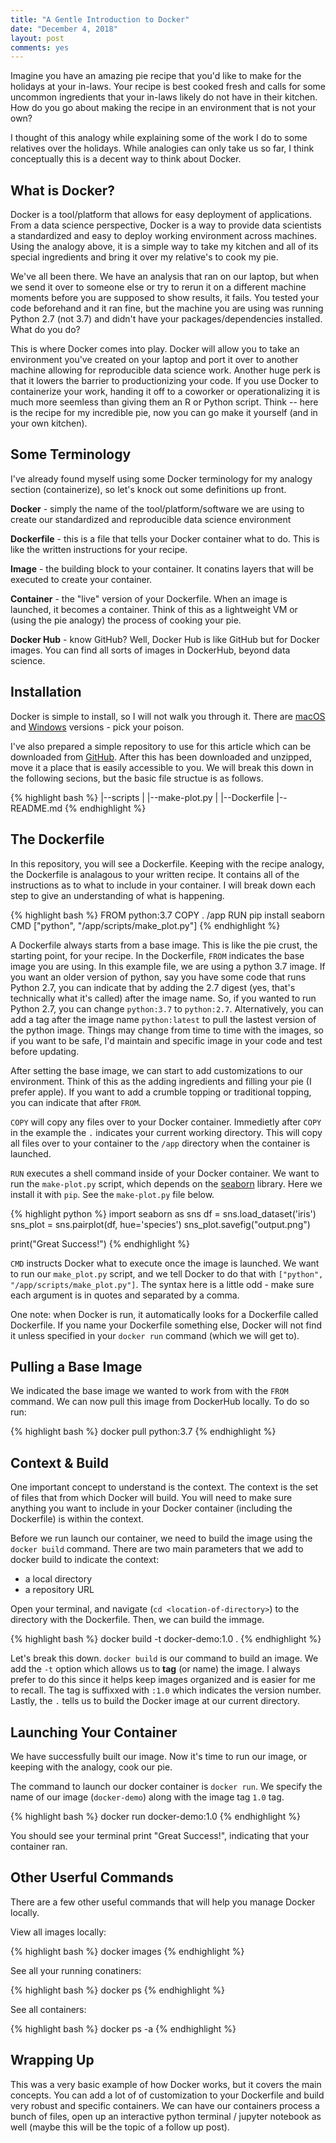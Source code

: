 ```yaml
---
title: "A Gentle Introduction to Docker"
date: "December 4, 2018"
layout: post
comments: yes
---
```




Imagine you have an amazing pie recipe that you'd like to make for the holidays at your in-laws. Your recipe is best cooked fresh and calls for some uncommon ingredients that your in-laws likely do not have in their kitchen. How do you go about making the recipe in an environment that is not your own?

I thought of this analogy while explaining some of the work I do to some relatives over the holidays. While analogies can only take us so far, I think conceptually this is a decent way to think about Docker.

## What is Docker?

Docker is a tool/platform that allows for easy deployment of applications. From a data science perspective, Docker is a way to provide data scientists a standardized and easy to deploy working environment across machines. Using the analogy above, it is a simple way to take my kitchen and all of its special ingredients and bring it over my relative's to cook my pie.

We've all been there. We have an analysis that ran on our laptop, but when we send it over to someone else or try to rerun it on a different machine moments before you are supposed to show results, it fails. You tested your code beforehand and it ran fine, but the machine you are using was running Python 2.7 (not 3.7) and didn't have your packages/dependencies installed. What do you do?

This is where Docker comes into play. Docker will allow you to take an environment you've created on your laptop and port it over to another machine allowing for reproducible data science work. Another huge perk is that it lowers the barrier to productionizing your code. If you use Docker to containerize your work, handing it off to a coworker or operationalizing it is much more seemless than giving them an R or Python script. Think -- here is the recipe for my incredible pie, now you can go make it yourself (and in your own kitchen).

## Some Terminology

I've already found myself using some Docker terminology for my analogy section (containerize), so let's knock out some definitions up front.

**Docker** - simply the name of the tool/platform/software we are using to create our standardized and reproducible data science environment

**Dockerfile** - this is a file that tells your Docker container what to do. This is like the written instructions for your recipe.

**Image** - the building block to your container. It conatins layers that will be executed to create your container.

**Container** - the "live" version of your Dockerfile. When an image is launched, it becomes a container. Think of this as a lightweight VM or (using the pie analogy) the process of cooking your pie.

**Docker Hub** - know GitHub? Well, Docker Hub is like GitHub but for Docker images. You can find all sorts of images in DockerHub, beyond data science.

## Installation

Docker is simple to install, so I will not walk you through it. There are [macOS](https://docs.docker.com/docker-for-mac/install/) and [Windows](https://docs.docker.com/docker-for-windows/install/) versions - pick your poison.

I've also prepared a simple repository to use for this article which can be downloaded from [GitHub](https://github.com/ehenry09/docker-demo). After this has been downloaded and unzipped, move it a place that is easily accessible to you. We will break this down in the following secions, but the basic file structue is as follows.

{% highlight bash %}
|--scripts
|	|--make-plot.py
|
|--Dockerfile
|--README.md
{% endhighlight %}

## The Dockerfile

In this repository, you will see a Dockerfile. Keeping with the recipe analogy, the Dockerfile is analagous to your written recipe. It contains all of the instructions as to what to include in your container. I will break down each step to give an understanding of what is happening.

{% highlight bash %}
FROM python:3.7
COPY . /app
RUN pip install seaborn
CMD ["python", "/app/scripts/make_plot.py"]
{% endhighlight %}

A Dockerfile always starts from a base image. This is like the pie crust, the starting point, for your recipe. In the Dockerfile, `FROM` indicates the base image you are using. In this example file, we are using a python 3.7 image. If you want an older version of python, say you have some code that runs Python 2.7, you can indicate that by adding the 2.7 digest (yes, that's technically what it's called) after the image name. So, if you wanted to run Python 2.7, you can change `python:3.7` to `python:2.7`. Alternatively, you can add a tag after the image name `python:latest` to pull the lastest version of the python image. Things may change from time to time with the images, so if you want to be safe, I'd maintain and specific image in your code and test before updating.

After setting the base image, we can start to add customizations to our environment. Think of this as the adding ingredients and filling your pie (I prefer apple). If you want to add a crumble topping or traditional topping, you can indicate that after `FROM`.

`COPY` will copy any files over to your Docker container. Immedietly after `COPY` in the example the `.` indicates your current working directory. This will copy all files over to your container to the `/app` directory when the container is launched.

`RUN` executes a shell command inside of your Docker container. We want to run the `make-plot.py` script, which depends on the [seaborn](https://seaborn.pydata.org/index.html) library. Here we install it with `pip`. See the `make-plot.py` file below.

{% highlight python %}
import seaborn as sns
df = sns.load_dataset('iris')
sns_plot = sns.pairplot(df, hue='species')
sns_plot.savefig("output.png")

print("Great Success!")
{% endhighlight %}

`CMD` instructs Docker what to execute once the image is launched. We want to run our `make_plot.py` script, and we tell Docker to do that with `["python", "/app/scripts/make_plot.py"]`. The syntax here is a little odd - make sure each argument is in quotes and separated by a comma. 

One note: when Docker is run, it automatically looks for a Dockerfile called Dockerfile. If you name your Dockerfile something else, Docker will not find it unless specified in your `docker run` command (which we will get to).

## Pulling a Base Image

We indicated the base image we wanted to work from with the `FROM` command. We can now pull this image from DockerHub locally. To do so run:

{% highlight bash %}
docker pull python:3.7
{% endhighlight %}

## Context & Build

One important concept to understand is the context. The context is the set of files that from which Docker will build. You will need to make sure anything you want to include in your Docker container (including the Dockerfile) is within the context.

Before we run launch our container, we need to build the image using the `docker build` command. There are two main parameters that we add to docker build to indicate the context:

* a local directory
* a repository URL

Open your terminal, and navigate (`cd <location-of-directory>`) to the directory with the Dockerfile. Then, we can build the immage.

{% highlight bash %}
docker build -t docker-demo:1.0 .
{% endhighlight %}

Let's break this down. `docker build` is our command to build an image. We add the `-t` option which allows us to **tag** (or name) the image. I always prefer to do this since it helps keep images organized and is easier for me to recall. The tag is suffixxed with `:1.0` which indicates the version number. Lastly, the `.` tells us to build the Docker image at our current directory.

## Launching Your Container

We have successfully built our image. Now it's time to run our image, or keeping with the analogy, cook our pie.

The command to launch our docker container is `docker run`. We specify the name of our image (`docker-demo`) along with the image tag `1.0` tag.

{% highlight bash %}
docker run docker-demo:1.0
{% endhighlight %}

You should see your terminal print "Great Success!", indicating that your container ran.

## Other Userful Commands

There are a few other useful commands that will help you manage Docker locally.

View all images locally:

{% highlight bash %}
docker images
{% endhighlight %}

See all your running conatiners:

{% highlight bash %}
docker ps
{% endhighlight %}

See all containers:

{% highlight bash %}
docker ps -a
{% endhighlight %}

## Wrapping Up

This was a very basic example of how Docker works, but it covers the main concepts. You can add a lot of of customization to your Dockerfile and build very robust and specific containers. We can have our containers process a bunch of files, open up an interactive python terminal / jupyter notebook as well (maybe this will be the topic of a follow up post).

